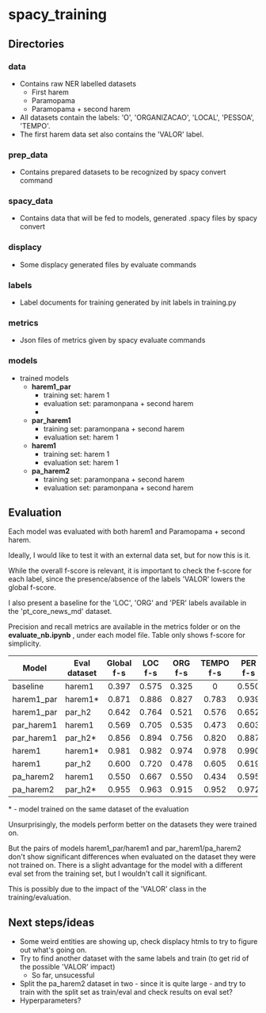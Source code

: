 # spacy_training

## **Directories**

### data

 - Contains raw NER labelled datasets
   - First harem
   - Paramopama
   - Paramopama + second harem
 - All datasets contain the labels: 'O', 'ORGANIZACAO', 'LOCAL', 'PESSOA', 'TEMPO'.
 - The first harem data set also contains the 'VALOR' label.

 ### prep_data

 - Contains prepared datasets to be recognized by spacy convert command

 ### spacy_data

 - Contains data that will be fed to models, generated .spacy files by spacy convert

 ### displacy

 - Some displacy generated files by evaluate commands

 ### labels

 - Label documents for training generated by init labels in training.py

 ### metrics

 - Json files of metrics given by spacy evaluate commands

 ### models

 - trained models
   - **harem1_par**
     - training set: harem 1
     - evaluation set: paramonpana + second harem
     - 
   - **par_harem1**
     - training set: paramonpana + second harem
     - evaluation set: harem 1
   - **harem1**
     - training set: harem 1
     - evaluation set: harem 1
   - **pa_harem2**
     - training set: paramonpana + second harem
     - evaluation set: paramonpana + second harem

## **Evaluation**

Each model was evaluated with both harem1 and Paramopama + second harem.

Ideally, I would like to test it with an external data set, but for now this is it.

While the overall f-score is relevant, it is important to check the f-score for each label, since the presence/absence of the labels 'VALOR' lowers the global f-score.

I also present a baseline for the 'LOC', 'ORG' and 'PER' labels available in the 'pt_core_news_md' dataset.

Precision and recall metrics are available in the metrics folder or on the **evaluate_nb.ipynb** , under each model file. Table only shows f-score for simplicity.

| Model      | Eval dataset | Global f-s | LOC f-s | ORG f-s | TEMPO f-s | PER f-s | VALOR f-s |
|------------|---------|:----------:|:-------:|:-------:|:---------:|:-------:|:---------:|
| baseline   | harem1  |    0.397   |  0.575  |  0.325  |     0     |  0.550  |     0     |
| harem1_par | harem1* |    0.871   |  0.886  |  0.827  |   0.783   |  0.939  |   0.832   |
| harem1_par | par_h2  |    0.642   |  0.764  |  0.521  |   0.576   |  0.652  |     0     |
| par_harem1 | harem1  |    0.569   |  0.705  |  0.535  |   0.473   |  0.603  |     0     |
| par_harem1 | par_h2* |    0.856   |  0.894  |  0.756  |   0.820   |  0.887  |     0     |
| harem1     | harem1* |    0.981   |  0.982  |  0.974  |   0.978   |  0.990  |   0.980   |
| harem1     | par_h2  |    0.600   |  0.720  |  0.478  |   0.605   |  0.619  |     0     |
| pa_harem2  | harem1  |    0.550   |  0.667  |  0.550  |   0.434   |  0.595  |     0     |
| pa_harem2  | par_h2* |    0.955   |  0.963  |  0.915  |   0.952   |  0.972  |     0     |

\* - model trained on the same dataset of the evaluation

Unsurprisingly, the models perform better on the datasets they were trained on.

But the pairs of models harem1_par/harem1 and par_harem1/pa_harem2 don't show significant differences
when evaluated on the dataset they were not trained on. There is a slight advantage for the model with a different eval set from the training set, but I wouldn't call it significant.

This is possibly due to the impact of the 'VALOR' class in the training/evaluation.

## **Next steps/ideas**
 - Some weird entities are showing up, check displacy htmls to try to figure out what's going on.
 - Try to find another dataset with the same labels and train (to get rid of the possible 'VALOR' impact)
   - So far, unsucessful
 - Split the pa_harem2 dataset in two - since it is quite large - and try to train with the split set as train/eval and check results on eval set?
 - Hyperparameters?
